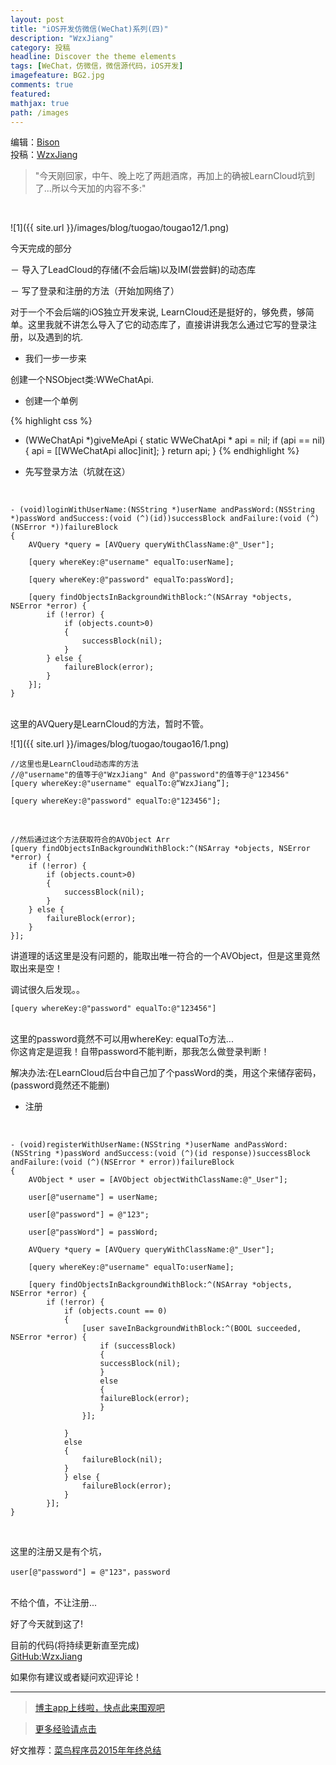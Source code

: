 ```yaml
---
layout: post
title: "iOS开发仿微信(WeChat)系列(四)"
description: "WzxJiang"
category: 投稿
headline: Discover the theme elements
tags: [WeChat，仿微信，微信源代码，iOS开发]
imagefeature: BG2.jpg
comments: true
featured: 
mathjax: true
path: /images
---
```

编辑：[Bison](http://allluckly.cn/)<br>
投稿：[WzxJiang](http://www.jianshu.com/users/389c20d5a244/latest_articles)<br>

>&quot;今天刚回家，中午、晚上吃了两趟酒席，再加上的确被LearnCloud坑到了...所以今天加的内容不多:&quot;

<br>

![1]({{ site.url }}/images/blog/tuogao/tougao12/1.png)<br>

今天完成的部分<br>

－ 导入了LeadCloud的存储(不会后端)以及IM(尝尝鲜)的动态库<br>

－ 写了登录和注册的方法（开始加网络了）<br>

对于一个不会后端的iOS独立开发来说, LearnCloud还是挺好的，够免费，够简单。这里我就不讲怎么导入了它的动态库了，直接讲讲我怎么通过它写的登录注册，以及遇到的坑.<br>

- 我们一步一步来<br>

创建一个NSObject类:WWeChatApi.<br>

- 创建一个单例<br>

{% highlight css %}

+ (WWeChatApi *)giveMeApi
{
    static WWeChatApi * api = nil;
    if (api == nil) {
        api = [[WWeChatApi alloc]init];
    }
    return api;
}
{% endhighlight %}

- 先写登录方法（坑就在这）<br>

<br>

    - (void)loginWithUserName:(NSString *)userName andPassWord:(NSString *)passWord andSuccess:(void (^)(id))successBlock andFailure:(void (^)(NSError *))failureBlock
    {
        AVQuery *query = [AVQuery queryWithClassName:@"_User"];

        [query whereKey:@"username" equalTo:userName];

        [query whereKey:@"password" equalTo:passWord];

        [query findObjectsInBackgroundWithBlock:^(NSArray *objects, NSError *error) {
            if (!error) {
                if (objects.count>0)
                {
                    successBlock(nil);
                }
            } else {
                failureBlock(error);
            }
        }];
    }

<br>
这里的AVQuery是LearnCloud的方法，暂时不管。<br>

![1]({{ site.url }}/images/blog/tuogao/tougao16/1.png)<br>

    //这里也是LearnCloud动态库的方法
    //@"username"的值等于@"WzxJiang" And @"password"的值等于@"123456"
    [query whereKey:@"username" equalTo:@“WzxJiang”];

    [query whereKey:@"password" equalTo:@"123456"];

<br>

    //然后通过这个方法获取符合的AVObject Arr
    [query findObjectsInBackgroundWithBlock:^(NSArray *objects, NSError *error) {
        if (!error) {
            if (objects.count>0)
            {
                successBlock(nil);
            }
        } else {
            failureBlock(error);
        }
    }];


讲道理的话这里是没有问题的，能取出唯一符合的一个AVObject，但是这里竟然取出来是空！<br>

调试很久后发现。。<br>

    [query whereKey:@"password" equalTo:@"123456"]

<br>
这里的password竟然不可以用whereKey:  equalTo方法...<br>
你这肯定是逗我！自带password不能判断，那我怎么做登录判断！<br>

解决办法:在LearnCloud后台中自己加了个passWord的类，用这个来储存密码，(password竟然还不能删)<br>

- 注册<br>

<br>

    - (void)registerWithUserName:(NSString *)userName andPassWord:(NSString *)passWord andSuccess:(void (^)(id response))successBlock andFailure:(void (^)(NSError * error))failureBlock
    {
        AVObject * user = [AVObject objectWithClassName:@"_User"];

        user[@"username"] = userName;

        user[@"password"] = @"123";

        user[@"passWord"] = passWord;

        AVQuery *query = [AVQuery queryWithClassName:@"_User"];

        [query whereKey:@"username" equalTo:userName];

        [query findObjectsInBackgroundWithBlock:^(NSArray *objects, NSError *error) {
            if (!error) {
                if (objects.count == 0)
                {
                    [user saveInBackgroundWithBlock:^(BOOL succeeded, NSError *error) {
                        if (successBlock)
                        {
                        successBlock(nil);
                        }
                        else
                        {
                        failureBlock(error);
                        }
                    }];
                
                }
                else
                {
                    failureBlock(nil);
                }
                } else {
                    failureBlock(error);
                }
            }];
    }

<br>

这里的注册又是有个坑，<br>

    user[@"password"] = @"123"，password

<br>
不给个值，不让注册...<br>

好了今天就到这了!<br>

目前的代码(将持续更新直至完成)<br>
[GitHub:WzxJiang](https://github.com/Wzxhaha/WWeChat)<br>

如果你有建议或者疑问欢迎评论！<br>



----------------------------------------------------------

> [博主app上线啦，快点此来围观吧](https://itunes.apple.com/us/app/it-blog-zi-xueios-kai-fa-jin/id1067787090?l=zh&ls=1&mt=8)<br>

> [更多经验请点击](http://allluckly.cn/)<br>

好文推荐：[菜鸟程序员2015年年终总结](http://allluckly.cn/年终总结/zongjie2015)<br>







